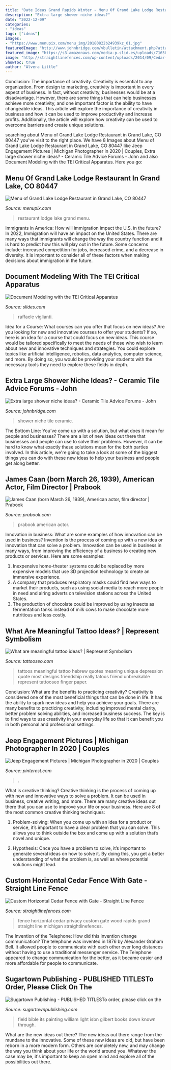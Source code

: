 ```yaml
---
title: "Date Ideas Grand Rapids Winter ~ Menu Of Grand Lake Lodge Restaurant In Grand Lake, Co 80447"
description: "Extra large shower niche ideas?"
date: "2022-12-09"
categories:
- "ideas"
tags: ["ideas"]
images:
- "https://www.menupix.com/menu_img/20180822b24939kz_01.jpg"
featuredImage: "http://www.johnbridge.com/vbulletin/attachment.php?attachmentid=4011&amp;stc=1&amp;d=1085803361"
featured_image: "https://s3.amazonaws.com/media-p.slid.es/uploads/716584/images/6492237/EMS_logo_2.png"
image: "http://straightlinefences.com/wp-content/uploads/2014/09/Cedar-horizontal-fence_privacy-fence_grand-rapids_4.jpg"
ShowToc: true
author: "Alvera Little"
---
```



Conclusion: The importance of creativity.
Creativity is essential to any organization. From design to marketing, creativity is important in every aspect of business. In fact, without creativity, businesses would be at a disadvantage. However, there are some things that can help businesses achieve more creativity, and one important factor is the ability to have changeable ideas. 
This article will explore the importance of creativity in business and how it can be used to improve productivity and increase profits. Additionally, the article will explore how creativity can be used to overcome barriers and create unique solutions.

	

		
searching about Menu of Grand Lake Lodge Restaurant in Grand Lake, CO 80447 you've visit to the right place. We have 8 Images about Menu of Grand Lake Lodge Restaurant in Grand Lake, CO 80447 like Jeep Engagement Pictures | Michigan Photographer in 2020 | Couples, Extra large shower niche ideas? - Ceramic Tile Advice Forums - John and also Document Modeling with the TEI Critical Apparatus. Here you go:
		
    
## Menu Of Grand Lake Lodge Restaurant In Grand Lake, CO 80447

<img loading=lazy src="https://www.menupix.com/menu_img/20180822b24939kz_01.jpg" onerror="this.onerror=null;this.src='https://tse3.mm.bing.net/th?id=OIP.1sAsBcyr-iR08zyZFpAnpQHaMD&amp;pid=15.1';" alt="Menu of Grand Lake Lodge Restaurant in Grand Lake, CO 80447">

_Source: menupix.com_

>restaurant lodge lake grand menu. 

	

Immigrants in America: How will immigration impact the U.S. in the future?
In 2022, Immigration will have an impact on the United States. There are many ways that immigrants will change the way the country function and it is hard to predict how this will play out in the future. Some concerns include: increased competition for jobs, increased crime, and a decrease in diversity. It is important to consider all of these factors when making decisions about immigration in the future.

    
## Document Modeling With The TEI Critical Apparatus

<img loading=lazy src="https://s3.amazonaws.com/media-p.slid.es/uploads/716584/images/6492237/EMS_logo_2.png" onerror="this.onerror=null;this.src='https://tse2.mm.bing.net/th?id=OIP.g2YDt3Op3g9MXGwXW8WhlgHaCQ&amp;pid=15.1';" alt="Document Modeling with the TEI Critical Apparatus">

_Source: slides.com_

>raffaele viglianti. 

	

Idea for a Course: What courses can you offer that focus on new ideas?
Are you looking for new and innovative courses to offer your students? If so, here is an idea for a course that could focus on new ideas. This course would be tailored specifically to meet the needs of those who wish to learn about new and innovative techniques and strategies. You could explore topics like artificial intelligence, robotics, data analytics, computer science, and more. By doing so, you would be providing your students with the necessary tools they need to explore these fields in depth.

    
## Extra Large Shower Niche Ideas? - Ceramic Tile Advice Forums - John

<img loading=lazy src="http://www.johnbridge.com/vbulletin/attachment.php?attachmentid=4011&amp;stc=1&amp;d=1085803361" onerror="this.onerror=null;this.src='https://tse4.mm.bing.net/th?id=OIP.m3aa196crIjMazPDuf8D4QHaJ3&amp;pid=15.1';" alt="Extra large shower niche ideas? - Ceramic Tile Advice Forums - John">

_Source: johnbridge.com_

>shower niche tile ceramic. 

	

The Bottom Line: You’ve come up with a solution, but what does it mean for people and businesses?
There are a lot of new ideas out there that businesses and people can use to solve their problems. However, it can be hard to know what exactly these solutions mean for the both parties involved. In this article, we're going to take a look at some of the biggest things you can do with these new ideas to help your business and people get along better.

    
## James Caan (born March 26, 1939), American Actor, Film Director | Prabook

<img loading=lazy src="https://prabook.com/web/show-photo.jpg?id=1200977" onerror="this.onerror=null;this.src='https://tse4.mm.bing.net/th?id=OIP.PAxAm6zdEA79_K4yXiYG8ADPEt&amp;pid=15.1';" alt="James Caan (born March 26, 1939), American actor, film director | Prabook">

_Source: prabook.com_

>prabook american actor. 

	

Innovation in business: What are some examples of how innovation can be used in business?
Invention is the process of coming up with a new idea or innovation that can solve a problem. Innovation can be used in business in many ways, from improving the efficiency of a business to creating new products or services. Here are some examples: 
1. Inexpensive home-theater systems could be replaced by more expensive models that use 3D projection technology to create an immersive experience. 
2. A company that produces respiratory masks could find new ways to market their products, such as using social media to reach more people in need and airing adverts on television stations across the United States. 
3. The production of chocolate could be improved by using insects as fermentation tanks instead of milk cows to make chocolate more nutritious and less costly. 

    
## What Are Meaningful Tattoo Ideas? | Represent Symbolism

<img loading=lazy src="https://www.tattooseo.com/wp-content/uploads/2017/09/meaningful-tattoos-3.jpg" onerror="this.onerror=null;this.src='https://tse2.mm.bing.net/th?id=OIP.XW3oXYTnDDnGJ8RDfGonlgHaNL&amp;pid=15.1';" alt="What are meaningful tattoo ideas? | Represent Symbolism">

_Source: tattooseo.com_

>tattoos meaningful tattoo hebrew quotes meaning unique depression quote most designs friendship really tatoos friend unbreakable represent tattooseo finger paper. 

	

Conclusion: What are the benefits to practicing creativity?
Creativity is considered one of the most beneficial things that can be done in life. It has the ability to spark new ideas and help you achieve your goals. There are many benefits to practicing creativity, including improved mental clarity, better problem solving abilities, and increased business success. The key is to find ways to use creativity in your everyday life so that it can benefit you in both personal and professional settings.

    
## Jeep Engagement Pictures | Michigan Photographer In 2020 | Couples

<img loading=lazy src="https://i.pinimg.com/originals/da/a2/37/daa237f3680ccf3b6f28d9c5da04405b.jpg" onerror="this.onerror=null;this.src='https://tse4.mm.bing.net/th?id=OIP.vx3qD6HAwFBtrSopdG-BcgHaLH&amp;pid=15.1';" alt="Jeep Engagement Pictures | Michigan Photographer in 2020 | Couples">

_Source: pinterest.com_

>. 

	

What is creative thinking?
Creative thinking is the process of coming up with new and innovative ways to solve a problem. It can be used in business, creative writing, and more. There are many creative ideas out there that you can use to improve your life or your business. Here are 8 of the most common creative thinking techniques:
1. Problem-solving: When you come up with an idea for a product or service, it’s important to have a clear problem that you can solve. This allows you to think outside the box and come up with a solution that’s novel and unique.

2. Hypothesis: Once you have a problem to solve, it’s important to generate several ideas on how to solve it. By doing this, you get a better understanding of what the problem is, as well as where potential solutions might lead.

    
## Custom Horizontal Cedar Fence With Gate - Straight Line Fence

<img loading=lazy src="http://straightlinefences.com/wp-content/uploads/2014/09/Cedar-horizontal-fence_privacy-fence_grand-rapids_4.jpg" onerror="this.onerror=null;this.src='https://tse4.mm.bing.net/th?id=OIP.NX8oOMHwHSY3nPCL5BfguwHaE9&amp;pid=15.1';" alt="Custom Horizontal Cedar Fence with Gate - Straight Line Fence">

_Source: straightlinefences.com_

>fence horizontal cedar privacy custom gate wood rapids grand straight line michigan straightlinefences. 

	

The Invention of the Telephone: How did this invention change communication?
The telephone was invented in 1876 by Alexander Graham Bell. It allowed people to communicate with each other over long distances without having to use a traditional messenger service. The Telephone appeared to change communication for the better, as it became easier and more affordable for people to communicate.

    
## Sugartown Publishing - PUBLISHED TITLESTo Order, Please Click On The

<img loading=lazy src="http://sugartownpublishing.com/yahoo_site_admin/assets/images/Voices_from_the_Field_at_350_dpi.80123431_std.jpg" onerror="this.onerror=null;this.src='https://tse3.mm.bing.net/th?id=OIP.fjDD9v3ye_t8jggkGVyhbgHaLH&amp;pid=15.1';" alt="Sugartown Publishing - PUBLISHED TITLESTo order, please click on the">

_Source: sugartownpublishing.com_

>field bible its painting william light isbn gilbert books down known through. 

	

What are the new ideas out there?
The new ideas out there range from the mundane to the innovative. Some of these new ideas are old, but have been reborn in a more modern form. Others are completely new, and may change the way you think about your life or the world around you. Whatever the case may be, it's important to keep an open mind and explore all of the possibilities out there.

